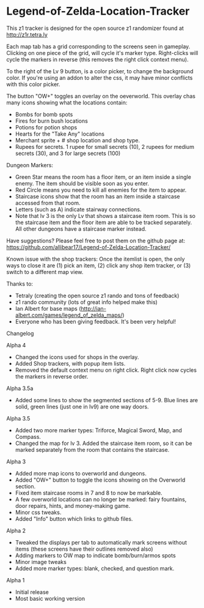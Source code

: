 # Legend-of-Zelda-Location-Tracker

This z1 tracker is designed for the open source z1 randomizer
found at http://z1r.tetra.ly

Each map tab has a grid corresponding to the screens seen in gameplay.  
Clicking on one piece of the grid, will cycle it's marker type.
Right-clicks will cycle the markers in reverse (this removes the right
click context menu).

To the right of the Lv 9 button, is a color picker, to change 
the background color. If you're using an addon to alter the css, 
it may have minor conflicts with this color picker.

The button "OW+" toggles an overlay on the oeverworld.  This overlay
chas many icons showing what the locations contain:
- Bombs for bomb spots
- Fires for burn bush locations
- Potions for potion shops
- Hearts for the "Take Any" locations
- Merchant sprite + # shop location and shop type.
- Rupees for secrets.  1 rupee for small secrets (10), 2 rupees for
medium secrets (30), and 3 for large secrets (100)

Dungeon Markers:
- Green Star means the room has a floor item, or an item inside a single
enemy.  The item should be visible soon as you enter.
- Red Circle means you need to kill all enemies for the item to appear.
- Staircase icons show that the room has an item inside a staircase 
accessed from that room.
- Letters (such as A) indicate stairway connections.
- Note that lv 3 is the only Lv that shows a staircase item room.  This is
so the staircase item and the floor item are able to be tracked separately. 
All other dungeons have a staircase marker instead.

Have suggestions?  Please feel free to post them on the github page at:
https://github.com/allibear17/Legend-of-Zelda-Location-Tracker/

Known issue with the shop trackers:  Once the itemlist is open, the only ways
to close it are (1) pick an item, (2) click any shop item tracker, or 
(3) switch to a different map view.

Thanks to:

- Tetraly (creating the open source z1 rando and tons of feedback)
- z1 rando community (lots of great info helped make this)
- Ian Albert for base maps (http://ian-albert.com/games/legend_of_zelda_maps/)
- Everyone who has been giving feedback.  It's been very helpful!

Changelog

Alpha 4
- Changed the icons used for shops in the overlay.
- Added Shop trackers, with popup item lists.
- Removed the default context menu on right click.  Right click now cycles
the markers in reverse order.

Alpha 3.5a
- Added some lines to show the segmented sections of 5-9.  Blue lines 
are solid, green lines (just one in lv9) are one way doors.

Alpha 3.5
- Added two more marker types: Triforce, Magical Sword, Map, and Compass.
- Changed the map for lv 3.  Added the staircase item room, so it can be 
	marked separately from the room that contains the staircase.

Alpha 3
- Added more map icons to overworld and dungeons.
- Added "OW+" button to toggle the icons showing on the Overworld section.
- Fixed item staircase rooms in 7 and 8 to now be markable.
- A few overworld locations can no longer be marked:  fairy fountains, 
door repairs, hints, and money-making game.
- Minor css tweaks.
- Added "Info" button which links to github files.

Alpha 2
- Tweaked the displays per tab to automatically mark screens without items (these
screens have their outlines removed also)
- Adding markers to OW map to indicate bomb/burn/armos spots
- Minor image tweaks
- Added more marker types: blank, checked, and question mark.

Alpha 1
- Initial release
- Most basic working version

